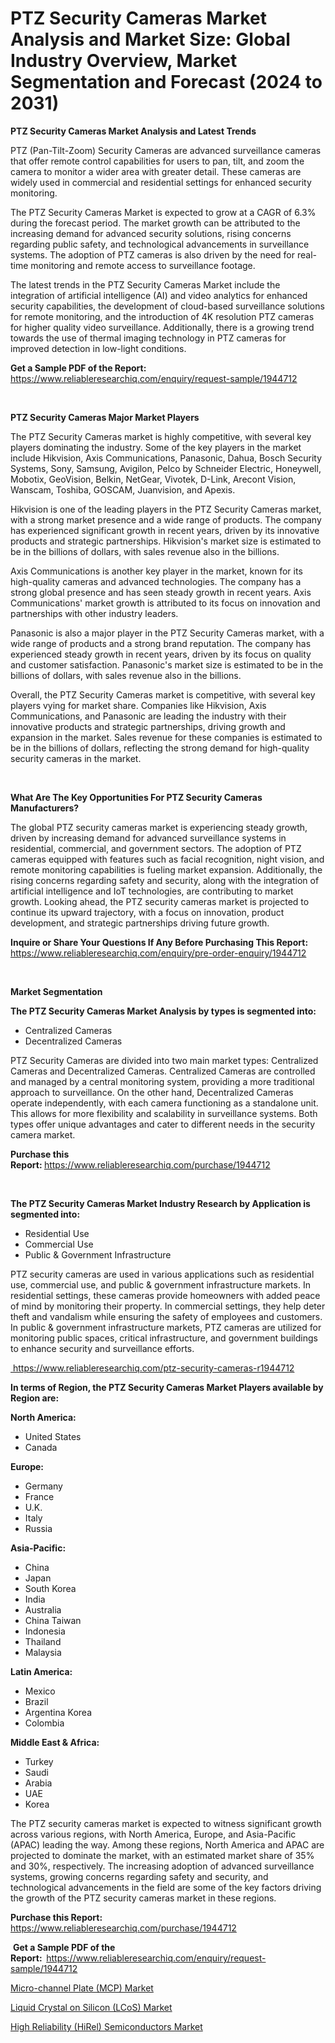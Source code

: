 <p><h1>PTZ Security Cameras Market Analysis and Market Size: Global Industry Overview, Market Segmentation and Forecast (2024 to 2031)</h1></p><p><strong>PTZ Security Cameras Market Analysis and Latest Trends</strong></p>
<p><p>PTZ (Pan-Tilt-Zoom) Security Cameras are advanced surveillance cameras that offer remote control capabilities for users to pan, tilt, and zoom the camera to monitor a wider area with greater detail. These cameras are widely used in commercial and residential settings for enhanced security monitoring.</p><p>The PTZ Security Cameras Market is expected to grow at a CAGR of 6.3% during the forecast period. The market growth can be attributed to the increasing demand for advanced security solutions, rising concerns regarding public safety, and technological advancements in surveillance systems. The adoption of PTZ cameras is also driven by the need for real-time monitoring and remote access to surveillance footage.</p><p>The latest trends in the PTZ Security Cameras Market include the integration of artificial intelligence (AI) and video analytics for enhanced security capabilities, the development of cloud-based surveillance solutions for remote monitoring, and the introduction of 4K resolution PTZ cameras for higher quality video surveillance. Additionally, there is a growing trend towards the use of thermal imaging technology in PTZ cameras for improved detection in low-light conditions.</p></p>
<p><strong>Get a Sample PDF of the Report:&nbsp;</strong> <a href="https://www.reliableresearchiq.com/enquiry/request-sample/1944712">https://www.reliableresearchiq.com/enquiry/request-sample/1944712</a></p>
<p>&nbsp;</p>
<p><strong>PTZ Security Cameras Major Market Players</strong></p>
<p><p>The PTZ Security Cameras market is highly competitive, with several key players dominating the industry. Some of the key players in the market include Hikvision, Axis Communications, Panasonic, Dahua, Bosch Security Systems, Sony, Samsung, Avigilon, Pelco by Schneider Electric, Honeywell, Mobotix, GeoVision, Belkin, NetGear, Vivotek, D-Link, Arecont Vision, Wanscam, Toshiba, GOSCAM, Juanvision, and Apexis.</p><p>Hikvision is one of the leading players in the PTZ Security Cameras market, with a strong market presence and a wide range of products. The company has experienced significant growth in recent years, driven by its innovative products and strategic partnerships. Hikvision's market size is estimated to be in the billions of dollars, with sales revenue also in the billions.</p><p>Axis Communications is another key player in the market, known for its high-quality cameras and advanced technologies. The company has a strong global presence and has seen steady growth in recent years. Axis Communications' market growth is attributed to its focus on innovation and partnerships with other industry leaders.</p><p>Panasonic is also a major player in the PTZ Security Cameras market, with a wide range of products and a strong brand reputation. The company has experienced steady growth in recent years, driven by its focus on quality and customer satisfaction. Panasonic's market size is estimated to be in the billions of dollars, with sales revenue also in the billions.</p><p>Overall, the PTZ Security Cameras market is competitive, with several key players vying for market share. Companies like Hikvision, Axis Communications, and Panasonic are leading the industry with their innovative products and strategic partnerships, driving growth and expansion in the market. Sales revenue for these companies is estimated to be in the billions of dollars, reflecting the strong demand for high-quality security cameras in the market.</p></p>
<p>&nbsp;</p>
<p><strong>What Are The Key Opportunities For PTZ Security Cameras Manufacturers?</strong></p>
<p><p>The global PTZ security cameras market is experiencing steady growth, driven by increasing demand for advanced surveillance systems in residential, commercial, and government sectors. The adoption of PTZ cameras equipped with features such as facial recognition, night vision, and remote monitoring capabilities is fueling market expansion. Additionally, the rising concerns regarding safety and security, along with the integration of artificial intelligence and IoT technologies, are contributing to market growth. Looking ahead, the PTZ security cameras market is projected to continue its upward trajectory, with a focus on innovation, product development, and strategic partnerships driving future growth.</p></p>
<p><strong>Inquire or Share Your Questions If Any Before Purchasing This Report:</strong> <a href="https://www.reliableresearchiq.com/enquiry/pre-order-enquiry/1944712">https://www.reliableresearchiq.com/enquiry/pre-order-enquiry/1944712</a></p>
<p>&nbsp;</p>
<p><strong>Market Segmentation</strong></p>
<p><strong>The PTZ Security Cameras Market Analysis by types is segmented into:</strong></p>
<p><ul><li>Centralized Cameras</li><li>Decentralized Cameras</li></ul></p>
<p><p>PTZ Security Cameras are divided into two main market types: Centralized Cameras and Decentralized Cameras. Centralized Cameras are controlled and managed by a central monitoring system, providing a more traditional approach to surveillance. On the other hand, Decentralized Cameras operate independently, with each camera functioning as a standalone unit. This allows for more flexibility and scalability in surveillance systems. Both types offer unique advantages and cater to different needs in the security camera market.</p></p>
<p><strong>Purchase this Report:&nbsp;</strong><a href="https://www.reliableresearchiq.com/purchase/1944712">https://www.reliableresearchiq.com/purchase/1944712</a></p>
<p>&nbsp;</p>
<p><strong>The PTZ Security Cameras Market Industry Research by Application is segmented into:</strong></p>
<p><ul><li>Residential Use</li><li>Commercial Use</li><li>Public & Government Infrastructure</li></ul></p>
<p><p>PTZ security cameras are used in various applications such as residential use, commercial use, and public & government infrastructure markets. In residential settings, these cameras provide homeowners with added peace of mind by monitoring their property. In commercial settings, they help deter theft and vandalism while ensuring the safety of employees and customers. In public & government infrastructure markets, PTZ cameras are utilized for monitoring public spaces, critical infrastructure, and government buildings to enhance security and surveillance efforts.</p></p>
<p><a href="https://www.reliableresearchiq.com/ptz-security-cameras-r1944712">&nbsp;https://www.reliableresearchiq.com/ptz-security-cameras-r1944712</a></p>
<p><strong>In terms of Region, the PTZ Security Cameras Market Players available by Region are:</strong></p>
<p>
    <p> <strong> North America: </strong>
        <ul>
            <li>United States</li>
            <li>Canada</li>
        </ul>
        </p> 
    <p> <strong> Europe: </strong>
        <ul>
            <li>Germany</li>
            <li>France</li>
            <li>U.K.</li>
            <li>Italy</li>
            <li>Russia</li>
        </ul>
        </p> 
    <p> <strong> Asia-Pacific: </strong>
        <ul>
            <li>China</li>
            <li>Japan</li>
            <li>South Korea</li>
            <li>India</li>
            <li>Australia</li>
            <li>China Taiwan</li>
            <li>Indonesia</li>
            <li>Thailand</li>
            <li>Malaysia</li>
        </ul>
        </p> 
    <p> <strong> Latin America: </strong>
        <ul>
            <li>Mexico</li>
            <li>Brazil</li>
            <li>Argentina Korea</li>
            <li>Colombia</li>
        </ul>
        </p> 
    <p> <strong> Middle East & Africa: </strong>
        <ul>
            <li>Turkey</li>
            <li>Saudi</li>
            <li>Arabia</li>
            <li>UAE</li>
            <li>Korea</li>
        </ul>
    </p>
    </p>
<p><p>The PTZ security cameras market is expected to witness significant growth across various regions, with North America, Europe, and Asia-Pacific (APAC) leading the way. Among these regions, North America and APAC are projected to dominate the market, with an estimated market share of 35% and 30%, respectively. The increasing adoption of advanced surveillance systems, growing concerns regarding safety and security, and technological advancements in the field are some of the key factors driving the growth of the PTZ security cameras market in these regions.</p></p>
<p><strong>Purchase this Report: </strong><a href="https://www.reliableresearchiq.com/purchase/1944712">https://www.reliableresearchiq.com/purchase/1944712</a></p>
<p>&nbsp;<strong>Get a Sample PDF of the Report:&nbsp;&nbsp;</strong><a href="https://www.reliableresearchiq.com/enquiry/request-sample/1944712">https://www.reliableresearchiq.com/enquiry/request-sample/1944712</a></p>
<p><strong></strong></p>
<p><p><a href="https://github.com/widyafarer/Market-Research-Report-List-1/blob/main/micro-channel-plate-mcp-market.md">Micro-channel Plate (MCP) Market</a></p><p><a href="https://github.com/nyahMertz1928/Market-Research-Report-List-1/blob/main/liquid-crystal-on-silicon-lcos-market.md">Liquid Crystal on Silicon (LCoS) Market</a></p><p><a href="https://github.com/sydneyHaley871/Market-Research-Report-List-1/blob/main/high-reliability-hirel-semiconductors-market.md">High Reliability (HiRel) Semiconductors Market</a></p></p>